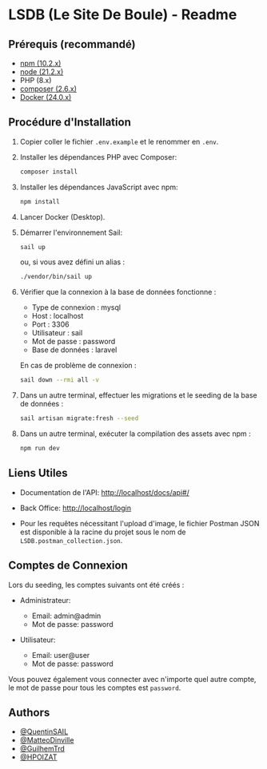 # LSDB (Le Site De Boule) - Readme

## Prérequis (recommandé)
- [npm (10.2.x)](https://www.npmjs.com/)
- [node (21.2.x)](https://nodejs.org/en/download/)
- PHP (8.x)
- [composer (2.6.x)](https://getcomposer.org/download/)
- [Docker (24.0.x)](https://docs.docker.com/engine/install/)

## Procédure d'Installation

1. Copier coller le fichier `.env.example` et le renommer en `.env`.

2. Installer les dépendances PHP avec Composer:
    ```bash
    composer install
    ```

3. Installer les dépendances JavaScript avec npm:
    ```bash
    npm install
    ```

4. Lancer Docker (Desktop).

5. Démarrer l'environnement Sail:
    ```bash
    sail up
    ```
   ou, si vous avez défini un alias :
    ```bash
    ./vendor/bin/sail up
    ```

6. Vérifier que la connexion à la base de données fonctionne :
    - Type de connexion : mysql
    - Host : localhost
    - Port : 3306
    - Utilisateur : sail
    - Mot de passe : password
    - Base de données : laravel

   En cas de problème de connexion :
    ```bash
    sail down --rmi all -v
    ```

7. Dans un autre terminal, effectuer les migrations et le seeding de la base de données :
    ```bash
    sail artisan migrate:fresh --seed
    ```

8. Dans un autre terminal, exécuter la compilation des assets avec npm :
    ```bash
    npm run dev
    ```


## Liens Utiles

- Documentation de l'API: [http://localhost/docs/api#/](http://localhost/docs/api#/)

- Back Office: [http://localhost/login](http://localhost/login)

- Pour les requêtes nécessitant l'upload d'image, le fichier Postman JSON est disponible à la racine du projet sous le nom de `LSDB.postman_collection.json`.

## Comptes de Connexion

Lors du seeding, les comptes suivants ont été créés :

- Administrateur:
    - Email: admin@admin
    - Mot de passe: password

- Utilisateur:
    - Email: user@user
    - Mot de passe: password

Vous pouvez également vous connecter avec n'importe quel autre compte, le mot de passe pour tous les comptes est `password`.

## Authors

- [@QuentinSAIL](https://www.github.com/QuentinSAIL)
- [@MatteoDinville](https://github.com/MatteoDinville)
- [@GuilhemTrd](https://github.com/GuilhemTrd)
- [@HPOIZAT](https://github.com/HPOIZAT)
